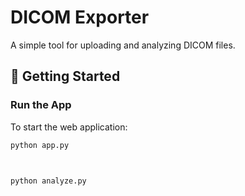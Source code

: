 # DICOM Exporter

A simple tool for uploading and analyzing DICOM files.

## 🚀 Getting Started

### Run the App

To start the web application:

```bash
python app.py



python analyze.py
